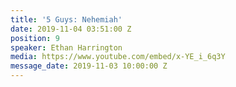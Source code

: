 ```yaml
---
title: '5 Guys: Nehemiah'
date: 2019-11-04 03:51:00 Z
position: 9
speaker: Ethan Harrington
media: https://www.youtube.com/embed/x-YE_i_6q3Y
message_date: 2019-11-03 10:00:00 Z
---
```


